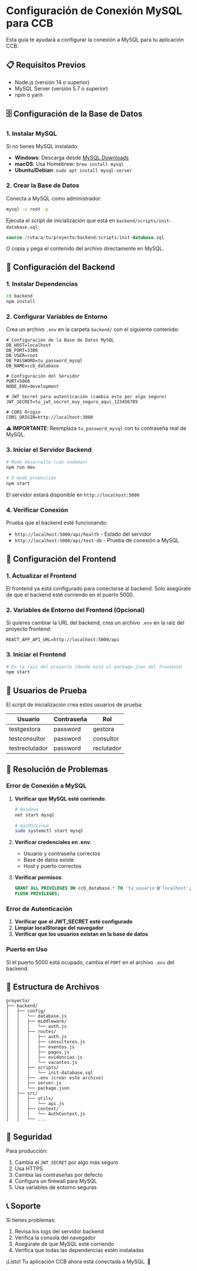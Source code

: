 # Configuración de Conexión MySQL para CCB

Esta guía te ayudará a configurar la conexión a MySQL para tu aplicación CCB.

## 📋 Requisitos Previos

- Node.js (versión 14 o superior)
- MySQL Server (versión 5.7 o superior)
- npm o yarn

## 🗄️ Configuración de la Base de Datos

### 1. Instalar MySQL

Si no tienes MySQL instalado:
- **Windows**: Descarga desde [MySQL Downloads](https://dev.mysql.com/downloads/mysql/)
- **macOS**: Usa Homebrew: `brew install mysql`
- **Ubuntu/Debian**: `sudo apt install mysql-server`

### 2. Crear la Base de Datos

Conecta a MySQL como administrador:
```bash
mysql -u root -p
```

Ejecuta el script de inicialización que está en `backend/scripts/init-database.sql`:
```sql
source /ruta/a/tu/proyecto/backend/scripts/init-database.sql
```

O copia y pega el contenido del archivo directamente en MySQL.

## 🚀 Configuración del Backend

### 1. Instalar Dependencias

```bash
cd backend
npm install
```

### 2. Configurar Variables de Entorno

Crea un archivo `.env` en la carpeta `backend/` con el siguiente contenido:

```env
# Configuración de la Base de Datos MySQL
DB_HOST=localhost
DB_PORT=3306
DB_USER=root
DB_PASSWORD=tu_password_mysql
DB_NAME=ccb_database

# Configuración del Servidor
PORT=5000
NODE_ENV=development

# JWT Secret para autenticación (cambia esto por algo seguro)
JWT_SECRET=tu_jwt_secret_muy_seguro_aqui_123456789

# CORS Origin
CORS_ORIGIN=http://localhost:3000
```

**⚠️ IMPORTANTE**: Reemplaza `tu_password_mysql` con tu contraseña real de MySQL.

### 3. Iniciar el Servidor Backend

```bash
# Modo desarrollo (con nodemon)
npm run dev

# O modo producción
npm start
```

El servidor estará disponible en `http://localhost:5000`

### 4. Verificar Conexión

Prueba que el backend esté funcionando:
- `http://localhost:5000/api/health` - Estado del servidor
- `http://localhost:5000/api/test-db` - Prueba de conexión a MySQL

## 🎨 Configuración del Frontend

### 1. Actualizar el Frontend

El frontend ya está configurado para conectarse al backend. Solo asegúrate de que el backend esté corriendo en el puerto 5000.

### 2. Variables de Entorno del Frontend (Opcional)

Si quieres cambiar la URL del backend, crea un archivo `.env` en la raíz del proyecto frontend:

```env
REACT_APP_API_URL=http://localhost:5000/api
```

### 3. Iniciar el Frontend

```bash
# En la raíz del proyecto (donde está el package.json del frontend)
npm start
```

## 👥 Usuarios de Prueba

El script de inicialización crea estos usuarios de prueba:

| Usuario | Contraseña | Rol |
|---------|------------|-----|
| testgestora | password | gestora |
| testconsultor | password | consultor |
| testreclutador | password | reclutador |

## 🔧 Resolución de Problemas

### Error de Conexión a MySQL

1. **Verificar que MySQL esté corriendo**:
   ```bash
   # Windows
   net start mysql

   # macOS/Linux
   sudo systemctl start mysql
   ```

2. **Verificar credenciales en .env**:
   - Usuario y contraseña correctos
   - Base de datos existe
   - Host y puerto correctos

3. **Verificar permisos**:
   ```sql
   GRANT ALL PRIVILEGES ON ccb_database.* TO 'tu_usuario'@'localhost';
   FLUSH PRIVILEGES;
   ```

### Error de Autenticación

1. **Verificar que el JWT_SECRET esté configurado**
2. **Limpiar localStorage del navegador**
3. **Verificar que los usuarios existan en la base de datos**

### Puerto en Uso

Si el puerto 5000 está ocupado, cambia el `PORT` en el archivo `.env` del backend.

## 📁 Estructura de Archivos

```
proyecto/
├── backend/
│   ├── config/
│   │   └── database.js
│   │   ├── middleware/
│   │   │   └── auth.js
│   │   ├── routes/
│   │   │   ├── auth.js
│   │   │   ├── consultores.js
│   │   │   ├── eventos.js
│   │   │   ├── pagos.js
│   │   │   ├── evidencias.js
│   │   │   └── vacantes.js
│   │   ├── scripts/
│   │   │   └── init-database.sql
│   │   ├── .env (crear este archivo)
│   │   ├── server.js
│   │   └── package.json
│   ├── src/
│   │   ├── utils/
│   │   │   └── api.js
│   │   ├── context/
│   │   │   └── AuthContext.js
│   │   └── ...
```

## 🔐 Seguridad

Para producción:
1. Cambia el `JWT_SECRET` por algo más seguro
2. Usa HTTPS
3. Cambia las contraseñas por defecto
4. Configura un firewall para MySQL
5. Usa variables de entorno seguras

## 📞 Soporte

Si tienes problemas:
1. Revisa los logs del servidor backend
2. Verifica la consola del navegador
3. Asegúrate de que MySQL esté corriendo
4. Verifica que todas las dependencias estén instaladas

¡Listo! Tu aplicación CCB ahora está conectada a MySQL. 🎉 